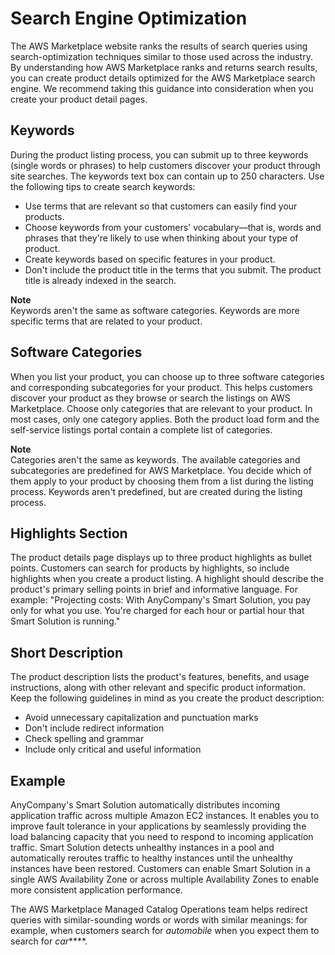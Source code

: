 # Search Engine Optimization<a name="search-engine-optimization"></a>

The AWS Marketplace website ranks the results of search queries using search\-optimization techniques similar to those used across the industry\. By understanding how AWS Marketplace ranks and returns search results, you can create product details optimized for the AWS Marketplace search engine\. We recommend taking this guidance into consideration when you create your product detail pages\.

## Keywords<a name="keywords"></a>

During the product listing process, you can submit up to three keywords \(single words or phrases\) to help customers discover your product through site searches\. The keywords text box can contain up to 250 characters\. Use the following tips to create search keywords:
+ Use terms that are relevant so that customers can easily find your products\.
+ Choose keywords from your customers' vocabulary—that is, words and phrases that they're likely to use when thinking about your type of product\.
+ Create keywords based on specific features in your product\.
+ Don't include the product title in the terms that you submit\. The product title is already indexed in the search\.

**Note**  
Keywords aren't the same as software categories\. Keywords are more specific terms that are related to your product\.

## Software Categories<a name="software-categories"></a>

When you list your product, you can choose up to three software categories and corresponding subcategories for your product\. This helps customers discover your product as they browse or search the listings on AWS Marketplace\. Choose only categories that are relevant to your product\. In most cases, only one category applies\. Both the product load form and the self\-service listings portal contain a complete list of categories\.

**Note**  
Categories aren't the same as keywords\. The available categories and subcategories are predefined for AWS Marketplace\. You decide which of them apply to your product by choosing them from a list during the listing process\. Keywords aren't predefined, but are created during the listing process\.

## Highlights Section<a name="highlights-section"></a>

The product details page displays up to three product highlights as bullet points\. Customers can search for products by highlights, so include highlights when you create a product listing\. A highlight should describe the product's primary selling points in brief and informative language\. For example: "Projecting costs: With AnyCompany's Smart Solution, you pay only for what you use\. You're charged for each hour or partial hour that Smart Solution is running\."

## Short Description<a name="short-description"></a>

The product description lists the product's features, benefits, and usage instructions, along with other relevant and specific product information\. Keep the following guidelines in mind as you create the product description:
+ Avoid unnecessary capitalization and punctuation marks
+ Don't include redirect information
+ Check spelling and grammar
+ Include only critical and useful information

## Example<a name="example"></a>

AnyCompany's Smart Solution automatically distributes incoming application traffic across multiple Amazon EC2 instances\. It enables you to improve fault tolerance in your applications by seamlessly providing the load balancing capacity that you need to respond to incoming application traffic\. Smart Solution detects unhealthy instances in a pool and automatically reroutes traffic to healthy instances until the unhealthy instances have been restored\. Customers can enable Smart Solution in a single AWS Availability Zone or across multiple Availability Zones to enable more consistent application performance\.

The AWS Marketplace Managed Catalog Operations team helps redirect queries with similar\-sounding words or words with similar meanings: for example, when customers search for *automobile* when you expect them to search for *car*****\.